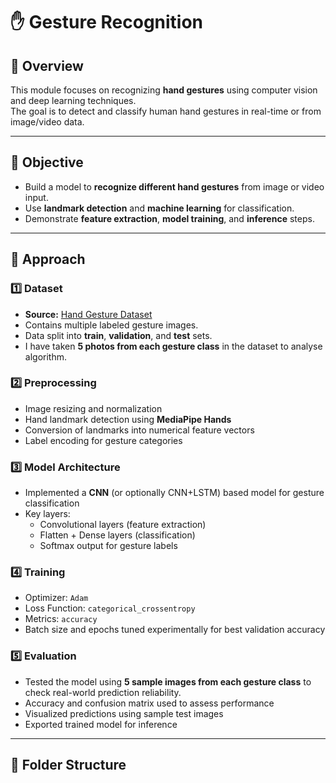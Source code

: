 # ✋ Gesture Recognition

## 📘 Overview
This module focuses on recognizing **hand gestures** using computer vision and deep learning techniques.  
The goal is to detect and classify human hand gestures in real-time or from image/video data.

---

## 🎯 Objective
- Build a model to **recognize different hand gestures** from image or video input.  
- Use **landmark detection** and **machine learning** for classification.  
- Demonstrate **feature extraction**, **model training**, and **inference** steps.

---

## 🧩 Approach

### 1️⃣ Dataset
- **Source:** [Hand Gesture Dataset](https://drive.google.com/drive/folders/1F35-FyjwFcTQD_dg3qkz16WWGgYMGJWN?usp=drive_link)
- Contains multiple labeled gesture images.
- Data split into **train**, **validation**, and **test** sets.
- I have taken **5 photos from each gesture class** in the dataset to analyse algorithm.

### 2️⃣ Preprocessing
- Image resizing and normalization  
- Hand landmark detection using **MediaPipe Hands**  
- Conversion of landmarks into numerical feature vectors  
- Label encoding for gesture categories

### 3️⃣ Model Architecture
- Implemented a **CNN** (or optionally CNN+LSTM) based model for gesture classification  
- Key layers:
  - Convolutional layers (feature extraction)
  - Flatten + Dense layers (classification)
  - Softmax output for gesture labels

### 4️⃣ Training
- Optimizer: `Adam`
- Loss Function: `categorical_crossentropy`
- Metrics: `accuracy`
- Batch size and epochs tuned experimentally for best validation accuracy

### 5️⃣ Evaluation
- Tested the model using **5 sample images from each gesture class** to check real-world prediction reliability.
- Accuracy and confusion matrix used to assess performance  
- Visualized predictions using sample test images  
- Exported trained model for inference

---

## 📂 Folder Structure
